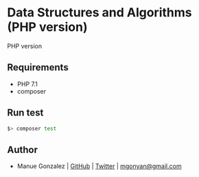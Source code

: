 Data Structures and Algorithms (PHP version)
============================================

PHP version

## Requirements

- PHP 7.1
- composer

## Run test

```sh
$> composer test
```

## Author

- Manue Gonzalez | [GitHub](https://github.com/mgonyan) | [Twitter](https://twitter.com/mgonyan) | <mgonyan@gmail.com>

